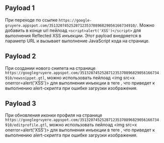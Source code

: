 ## Payload 1

При переходе по ссылке `https://google-gruyere.appspot.com/351320745252871235370896829056166734910/`. Можно добавить в конце url пейлоад `<script>alert('XSS')</script>` для выполнения Reflected XSS инъекции. Этот payload внедряется в параметр URL и вызывает выполнение JavaScript кода на странице.

## Payload 2

При создании нового снипета на странице `https://googlegruyere.appspot.com/351320745252871235370896829056166734910/newsnippet.gtl`, можно использовать пейлоад <img src=x onerror=alert('XSS')>  для выполнения инъекции в теге <img>, что приведет к выполнению alert-скрипта при ошибке загрузки изображения.

## Payload 3

При обновления иконки профиля на странице `https://googlegruyere.appspot.com/351320745252871235370896829056166734910/editprofile.gtl`, можно использовать пейлоад <img src=x onerror=alert('XSS')>  для выполнения инъекции в теге <img>, что приведет к выполнению alert-скрипта при ошибке загрузки изображения.
